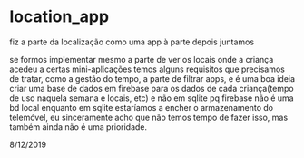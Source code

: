 # location_app
fiz a parte da localização como uma app à parte depois juntamos

se formos implementar mesmo a parte de ver os locais onde a criança acedeu a certas mini-aplicações temos alguns requisitos que precisamos 
de tratar, como a gestão do tempo, a parte de filtrar apps, e é uma boa ideia criar uma base de dados em firebase para os dados de cada 
criança(tempo de uso naquela semana e locais, etc) e não em sqlite pq firebase não é uma bd local enquanto em sqlite estaríamos a encher 
o armazenamento do telemóvel, eu sinceramente acho que não temos tempo de fazer isso, mas também ainda não é uma prioridade.

8/12/2019
